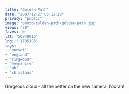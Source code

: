 ```yaml
---
title: "Golden Path"
date: "2007-12-27 05:12:20"
privacy: "public"
image: "photo/golden-path/golden-path.jpg"
views: "20"
faves: "0"
lat: "50849916"
lng: "-1785385"
tags:
- "sunset"
- "england"
- "ringwood"
- "hampshire"
- "uk"
- "christmas"
---
```

Gorgeous cloud - all the better on the new camera, hoorah!
